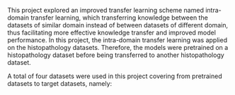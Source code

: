 This project explored an improved transfer learning scheme named intra-domain transfer learning, which transferring knowledge between the datasets of similar domain instead of between datasets of different domain, thus facilitating more effective knowledge transfer and improved model performance.
In this project, the intra-domain transfer learning was applied on the histopathology datasets. Therefore, the models were pretrained on a histopathology dataset before being transferred to another histopathology dataset.

A total of four datasets were used in this project covering from pretrained datasets to target datasets, namely:

